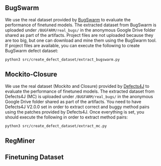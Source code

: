 ## BugSwarm

We use the real dataset provided by [BugSwarm](http://www.bugswarm.org/) to evaluate the performance of finetuned models. The extracted dataset from BugSwarm is uploaded under `/BUGFARM/real_bugs/` in the anonymous Google Drive folder shared as part of the artifacts. Project files are not uploaded because they are too big, but one can download and mine them using the BugSwarm tool. If project files are available, you can execute the following to create BugSwarm defect dataset:

`python3 src/create_defect_dataset/extract_bugswarm.py`

## Mockito-Closure

We use the real dataset (Mockito and Closure) provided by [Defects4J](https://github.com/rjust/defects4j) to evaluate the performance of finetuned models. The extracted dataset from Defects4J (MC) is uploaded under `/BUGFARM/real_bugs/` in the anonymous Google Drive folder shared as part of the artifacts. You need to have Defects4J V2.0.0 set in order to extract correct and buggy method pairs using the patches provided by Defects4J. Once everything is set, you should execute the following in order to extract method pairs:

`python3 src/create_defect_dataset/extract_mc.py`

## RegMiner


## Finetuning Dataset
